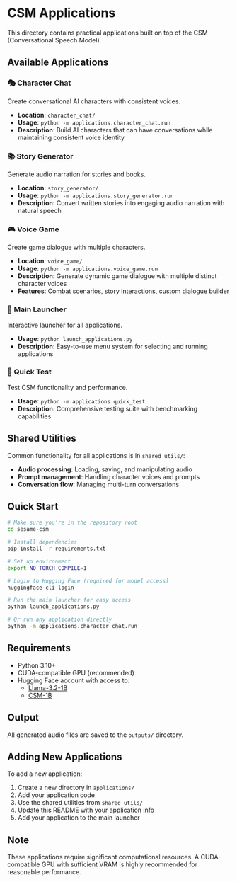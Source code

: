 # CSM Applications

This directory contains practical applications built on top of the CSM (Conversational Speech Model).

## Available Applications

### 🎭 Character Chat
Create conversational AI characters with consistent voices.
- **Location**: `character_chat/`
- **Usage**: `python -m applications.character_chat.run`
- **Description**: Build AI characters that can have conversations while maintaining consistent voice identity

### 📚 Story Generator  
Generate audio narration for stories and books.
- **Location**: `story_generator/`
- **Usage**: `python -m applications.story_generator.run`
- **Description**: Convert written stories into engaging audio narration with natural speech

### 🎮 Voice Game
Create game dialogue with multiple characters.
- **Location**: `voice_game/`
- **Usage**: `python -m applications.voice_game.run`
- **Description**: Generate dynamic game dialogue with multiple distinct character voices
- **Features**: Combat scenarios, story interactions, custom dialogue builder

### 🚀 Main Launcher
Interactive launcher for all applications.
- **Usage**: `python launch_applications.py`
- **Description**: Easy-to-use menu system for selecting and running applications

### 🧪 Quick Test
Test CSM functionality and performance.
- **Usage**: `python -m applications.quick_test`
- **Description**: Comprehensive testing suite with benchmarking capabilities

## Shared Utilities

Common functionality for all applications is in `shared_utils/`:
- **Audio processing**: Loading, saving, and manipulating audio
- **Prompt management**: Handling character voices and prompts
- **Conversation flow**: Managing multi-turn conversations

## Quick Start

```bash
# Make sure you're in the repository root
cd sesame-csm

# Install dependencies
pip install -r requirements.txt

# Set up environment
export NO_TORCH_COMPILE=1

# Login to Hugging Face (required for model access)
huggingface-cli login

# Run the main launcher for easy access
python launch_applications.py

# Or run any application directly
python -m applications.character_chat.run
```

## Requirements

- Python 3.10+
- CUDA-compatible GPU (recommended)
- Hugging Face account with access to:
  - [Llama-3.2-1B](https://huggingface.co/meta-llama/Llama-3.2-1B)
  - [CSM-1B](https://huggingface.co/sesame/csm-1b)

## Output

All generated audio files are saved to the `outputs/` directory.

## Adding New Applications

To add a new application:

1. Create a new directory in `applications/`
2. Add your application code
3. Use the shared utilities from `shared_utils/`
4. Update this README with your application info
5. Add your application to the main launcher

## Note

These applications require significant computational resources. A CUDA-compatible GPU with sufficient VRAM is highly recommended for reasonable performance. 